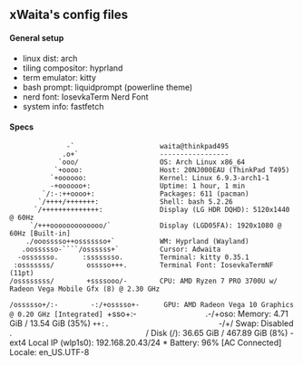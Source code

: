 ## xWaita's config files

#### General setup
- linux dist: arch
- tiling compositor: hyprland
- term emulator: kitty
- bash prompt: liquidprompt (powerline theme)
- nerd font: IosevkaTerm Nerd Font
- system info: fastfetch

#### Specs

                  -`                     waita@thinkpad495
                 .o+`                    -----------------
                `ooo/                    OS: Arch Linux x86_64
               `+oooo:                   Host: 20NJ000EAU (ThinkPad T495)
              `+oooooo:                  Kernel: Linux 6.9.3-arch1-1
              -+oooooo+:                 Uptime: 1 hour, 1 min
            `/:-:++oooo+:                Packages: 611 (pacman)
           `/++++/+++++++:               Shell: bash 5.2.26
          `/++++++++++++++:              Display (LG HDR DQHD): 5120x1440 @ 60Hz
         `/+++ooooooooooooo/`            Display (LGD05FA): 1920x1080 @ 60Hz [Built-in]
        ./ooosssso++osssssso+`           WM: Hyprland (Wayland)
       .oossssso-````/ossssss+`          Cursor: Adwaita
      -osssssso.      :ssssssso.         Terminal: kitty 0.35.1
     :osssssss/        osssso+++.        Terminal Font: IosevkaTermNF (11pt)
    /ossssssss/        +ssssooo/-        CPU: AMD Ryzen 7 PRO 3700U w/ Radeon Vega Mobile Gfx (8) @ 2.30 GHz
  `/ossssso+/:-        -:/+osssso+-      GPU: AMD Radeon Vega 10 Graphics @ 0.20 GHz [Integrated]
 `+sso+:-`                 `.-/+oso:     Memory: 4.71 GiB / 13.54 GiB (35%)
`++:.                           `-/+/    Swap: Disabled
.`                                 `/    Disk (/): 36.65 GiB / 467.89 GiB (8%) - ext4
                                         Local IP (wlp1s0): 192.168.20.43/24 *
                                         Battery: 96% [AC Connected]
                                         Locale: en_US.UTF-8
